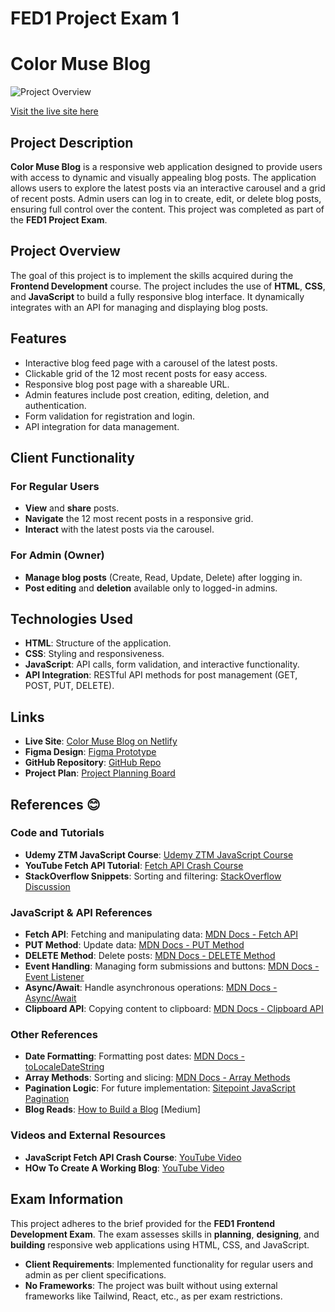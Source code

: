 # FED1 Project Exam 1

# Color Muse Blog


![Project Overview](https://i.postimg.cc/4NMFDNpV/project.jpg)


[Visit the live site here](https://color-muse-blog-project-exam-1.netlify.app/)

## Project Description

**Color Muse Blog** is a responsive web application designed to provide users with access to dynamic and visually appealing blog posts. The application allows users to explore the latest posts via an interactive carousel and a grid of recent posts. Admin users can log in to create, edit, or delete blog posts, ensuring full control over the content. This project was completed as part of the **FED1 Project Exam**.

## Project Overview

The goal of this project is to implement the skills acquired during the **Frontend Development** course. The project includes the use of **HTML**, **CSS**, and **JavaScript** to build a fully responsive blog interface. It dynamically integrates with an API for managing and displaying blog posts.

## Features

- Interactive blog feed page with a carousel of the latest posts.
- Clickable grid of the 12 most recent posts for easy access.
- Responsive blog post page with a shareable URL.
- Admin features include post creation, editing, deletion, and authentication.
- Form validation for registration and login.
- API integration for data management.

## Client Functionality

### For Regular Users
- **View** and **share** posts.
- **Navigate** the 12 most recent posts in a responsive grid.
- **Interact** with the latest posts via the carousel.

### For Admin (Owner)
- **Manage blog posts** (Create, Read, Update, Delete) after logging in.
- **Post editing** and **deletion** available only to logged-in admins.

## Technologies Used

- **HTML**: Structure of the application.
- **CSS**: Styling and responsiveness.
- **JavaScript**: API calls, form validation, and interactive functionality.
- **API Integration**: RESTful API methods for post management (GET, POST, PUT, DELETE).

## Links

- **Live Site**: [Color Muse Blog on Netlify](https://color-muse-blog-project-exam-1.netlify.app/)
- **Figma Design**: [Figma Prototype](https://www.figma.com/design/x5HWYrvYzliBv8n56oIKrj/Project-Exam-1?node-id=0-1&t=YkQnVU38o5pxEn29-1)
- **GitHub Repository**: [GitHub Repo](https://github.com/sanakhuram/FED-PE1-SanaKhuram-color-muse-blog-)
- **Project Plan**: [Project Planning Board](https://github.com/users/sanakhuram/projects/3)

## References 😊

### Code and Tutorials
- **Udemy ZTM JavaScript Course**: [Udemy ZTM JavaScript Course](https://www.udemy.com/course/the-complete-javascript-course/)
- **YouTube Fetch API Tutorial**: [Fetch API Crash Course](https://www.youtube.com/watch?v=cuEtnrL9-H0)
- **StackOverflow Snippets**: Sorting and filtering: [StackOverflow Discussion](https://stackoverflow.com/questions/63155747/sort-filter-multiple-arrays)

### JavaScript & API References
- **Fetch API**: Fetching and manipulating data: [MDN Docs - Fetch API](https://developer.mozilla.org/en-US/docs/Web/API/Fetch_API)
- **PUT Method**: Update data: [MDN Docs - PUT Method](https://developer.mozilla.org/en-US/docs/Web/HTTP/Methods/PUT)
- **DELETE Method**: Delete posts: [MDN Docs - DELETE Method](https://developer.mozilla.org/en-US/docs/Web/HTTP/Methods/DELETE)
- **Event Handling**: Managing form submissions and buttons: [MDN Docs - Event Listener](https://developer.mozilla.org/en-US/docs/Web/API/EventListener)
- **Async/Await**: Handle asynchronous operations: [MDN Docs - Async/Await](https://developer.mozilla.org/en-US/docs/Learn/JavaScript/Asynchronous/Async_await)
- **Clipboard API**: Copying content to clipboard: [MDN Docs - Clipboard API](https://developer.mozilla.org/en-US/docs/Web/API/Clipboard_API)

### Other References
- **Date Formatting**: Formatting post dates: [MDN Docs - toLocaleDateString](https://developer.mozilla.org/en-US/docs/Web/JavaScript/Reference/Global_Objects/Date/toLocaleDateString)
- **Array Methods**: Sorting and slicing: [MDN Docs - Array Methods](https://developer.mozilla.org/en-US/docs/Web/JavaScript/Reference/Global_Objects/Array)
- **Pagination Logic**: For future implementation: [Sitepoint JavaScript Pagination](https://www.sitepoint.com/pagination-javascript)
- **Blog Reads**: [How to Build a Blog](https://medium.com/@faizanmumtazwork/how-to-building-a-blog-in-js-node-ejs-and-html-css-as-a-beginner-d7b130d9f5c4) [Medium]


### Videos and External Resources
- **JavaScript Fetch API Crash Course**: [YouTube Video](https://www.youtube.com/watch?v=cuEtnrL9-H0)
- **HOw To Create A Working Blog**: [YouTube Video](https://www.youtube.com/watch?v=EK_emZ1_DGo)

## Exam Information

This project adheres to the brief provided for the **FED1 Frontend Development Exam**. The exam assesses skills in **planning**, **designing**, and **building** responsive web applications using HTML, CSS, and JavaScript.

- **Client Requirements**: Implemented functionality for regular users and admin as per client specifications.
- **No Frameworks**: The project was built without using external frameworks like Tailwind, React, etc., as per exam restrictions.


